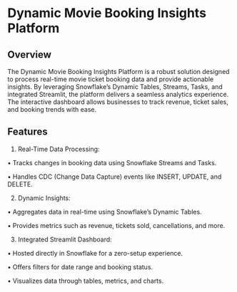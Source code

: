 # Dynamic Movie Booking Insights Platform

## Overview

The Dynamic Movie Booking Insights Platform is a robust solution designed to process real-time movie ticket booking data and provide actionable insights. By leveraging Snowflake’s Dynamic Tables, Streams, Tasks, and integrated Streamlit, the platform delivers a seamless analytics experience. The interactive dashboard allows businesses to track revenue, ticket sales, and booking trends with ease.

## Features

1)	Real-Time Data Processing:

•	Tracks changes in booking data using Snowflake Streams and Tasks.

•	Handles CDC (Change Data Capture) events like INSERT, UPDATE, and DELETE.

2)	Dynamic Insights:

•	Aggregates data in real-time using Snowflake’s Dynamic Tables.

•	Provides metrics such as revenue, tickets sold, cancellations, and more.

3) Integrated Streamlit Dashboard:

•	Hosted directly in Snowflake for a zero-setup experience.
 
•	Offers filters for date range and booking status.

•	Visualizes data through tables, metrics, and charts.

